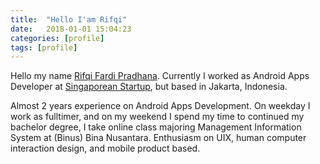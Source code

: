 ```yaml
---
title:  "Hello I'am Rifqi"
date:   2018-01-01 15:04:23
categories: [profile]
tags: [profile]
---
```

Hello my name [Rifqi Fardi Pradhana][about-me]. Currently I worked as Android Apps Developer at [Singaporean Startup][airfrov], but based in Jakarta, Indonesia.

Almost 2 years experience on Android Apps Development. On weekday I work as fulltimer, and on my weekend I spend my time to continued my bachelor degree, I take online class majoring Management Information System at (Binus) Bina Nusantara.
Enthusiasm on UIX, human computer interaction design, and mobile product based.


[about-me]:    https://www.linkedin.com/in/rifqifardi
[airfrov]:    https://www.airfrov.com
